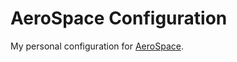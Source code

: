 # AeroSpace Configuration

My personal configuration for [AeroSpace](https://github.com/nikitabobko/AeroSpace).
